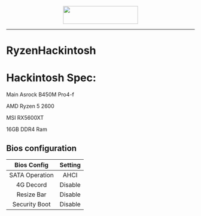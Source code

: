 <p align="center">
	<img src="https://iili.io/JCfJ3u.png" width="200" height="48"/>
</p>

-----
# RyzenHackintosh

# Hackintosh Spec:
Main Asrock B450M Pro4-f

AMD Ryzen 5 2600

MSI RX5600XT

16GB DDR4 Ram

## Bios configuration
Bios Config | Setting 
:---:| :---:
SATA Operation | AHCI
4G Decord | Disable
Resize Bar | Disable
Security Boot | Disable
